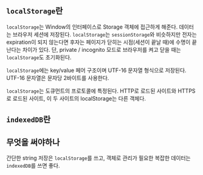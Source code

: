 ## `localStorage`란

`localStorage`는 Window의 인터페이스로 Storage 객체에 접근하게 해준다. 데이터는 브라우저 세션에 저장된다. `localStorage`는 `sessionStorage`와 비슷하지만 전자는 expiration이 되지 않는다면 후자는 페이지가 닫히는 시점(세션이 끝날 때)에 수명이 끝난다는 차이가 있다. 단, private / incognito 모드로 브라우저를 켜고 닫을 때는 `localStorage`도 초기화된다.

`localStorage`에는 key/value 페어 구조이며 UTF-16 문자열 형식으로 저장된다. UTF-16 문자열은 문자당 2바이트를 사용한다.

`localStorage`는 도큐먼트의 프로토콜에 특정된다. HTTP로 로드된 사이트와 HTTPS로 로드된 사이트, 이 두 사이트의 localStorage는 다른 객체다.

## `indexedDB`란

## 무엇을 써야하나
간단한 string 저장은 `localStorage`를 쓰고, 객체로 관리가 필요한 복잡한 데이터는 `indexedDB`를 쓰면 좋다.